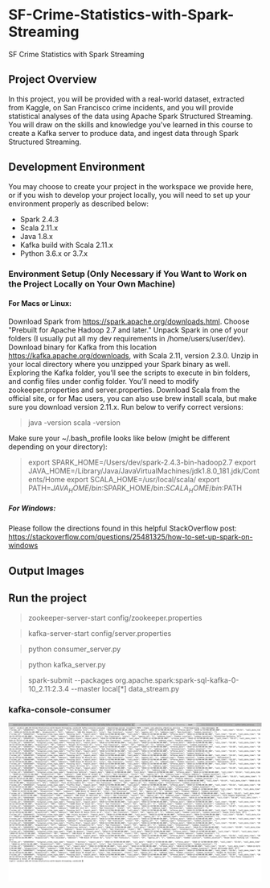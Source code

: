 # SF-Crime-Statistics-with-Spark-Streaming

SF Crime Statistics with Spark Streaming

## Project Overview

In this project, you will be provided with a real-world dataset, extracted from Kaggle, on San Francisco crime incidents, and you will provide statistical analyses of the data using Apache Spark Structured Streaming. You will draw on the skills and knowledge you've learned in this course to create a Kafka server to produce data, and ingest data through Spark Structured Streaming.

## Development Environment

You may choose to create your project in the workspace we provide here, or if you wish to develop your project locally, you will need to set up your environment properly as described below:

- Spark 2.4.3
- Scala 2.11.x
- Java 1.8.x
- Kafka build with Scala 2.11.x
- Python 3.6.x or 3.7.x

### Environment Setup (Only Necessary if You Want to Work on the Project Locally on Your Own Machine)

#### For Macs or Linux:

Download Spark from https://spark.apache.org/downloads.html. Choose "Prebuilt for Apache Hadoop 2.7 and later."
Unpack Spark in one of your folders (I usually put all my dev requirements in /home/users/user/dev).
Download binary for Kafka from this location https://kafka.apache.org/downloads, with Scala 2.11, version 2.3.0. Unzip in your local directory where you unzipped your Spark binary as well. Exploring the Kafka folder, you’ll see the scripts to execute in bin folders, and config files under config folder. You’ll need to modify zookeeper.properties and server.properties.
Download Scala from the official site, or for Mac users, you can also use brew install scala, but make sure you download version 2.11.x.
Run below to verify correct versions:

> java -version
> scala -version

Make sure your ~/.bash_profile looks like below (might be different depending on your directory):

> export SPARK_HOME=/Users/dev/spark-2.4.3-bin-hadoop2.7
> export JAVA_HOME=/Library/Java/JavaVirtualMachines/jdk1.8.0_181.jdk/Contents/Home
> export SCALA_HOME=/usr/local/scala/
> export PATH=$JAVA_HOME/bin:$SPARK_HOME/bin:$SCALA_HOME/bin:$PATH

##### For Windows:

Please follow the directions found in this helpful StackOverflow post: https://stackoverflow.com/questions/25481325/how-to-set-up-spark-on-windows

## Output Images

## Run the project

> zookeeper-server-start config/zookeeper.properties

> kafka-server-start config/server.properties

> python consumer_server.py

> python kafka_server.py

> spark-submit --packages org.apache.spark:spark-sql-kafka-0-10_2.11:2.3.4 --master local[*] data_stream.py

### kafka-console-consumer

![kafka-console-consumer](output_images/kafka-console-consumer.png)
